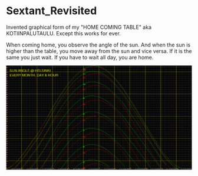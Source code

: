 # Sextant_Revisited
Invented graphical form of my "HOME COMING TABLE" aka KOTIINPALUTAULU. Except this works for ever.

When coming home, you observe the angle of the sun. And when the sun is higher than the table, you
move away from the sun and vice versa. If it is the same you just wait. If you have to wait all day,
you are home. 

<img src=KUVA.PNG>
